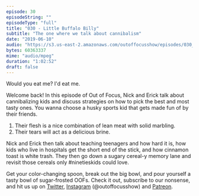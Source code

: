 ```yaml
---
episode: 30
episodeString: ""
episodeType: "full"
title: "030 - Little Buffalo Billy"
subtitle: "The one where we talk about cannibalism" 
date: "2019-06-10"
audio: "https://s3.us-east-2.amazonaws.com/outoffocusshow/episodes/030_little-buffalo-billy.mp3"
bytes: 60363337
mime: "audio/mpeg"
duration: "1:02:52"
draft: false
---
```


Would you eat me? I'd eat me.

Welcome back! In this episode of Out of Focus, Nick and Erick talk about cannibalizing kids and discuss strategies on how to pick the best and most tasty ones. You wanna choose a husky sports kid that gets made fun of by their friends.

1. Their flesh is a nice combination of lean meat with solid marbling.
2. Their tears will act as a delicious brine.

Nick and Erick then talk about teaching teenagers and how hard it is, how kids who live in hospitals get the short end of the stick, and how cinnamon toast is white trash. They then go down a sugary cereal-y memory lane and revisit those cereals only #ninetieskids could love.

Get your color-changing spoon, break out the big bowl, and pour yourself a tasty bowl of sugar-frosted OOFs. Check it out, subscribe to our nonsense, and hit us up on [Twitter][twit], [Instagram][insta] (\@outoffocusshow) and [Patreon][patreon].

[twit]: https://twitter.com/outoffocusshow
[insta]: https://instagram.com/outoffocusshow
[patreon]: https://www.patreon.com/outoffocusshow
